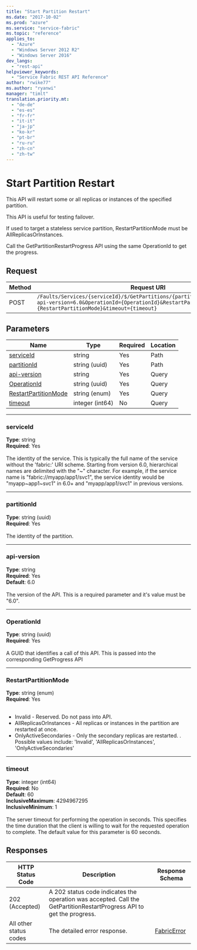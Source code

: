 ```yaml
---
title: "Start Partition Restart"
ms.date: "2017-10-02"
ms.prod: "azure"
ms.service: "service-fabric"
ms.topic: "reference"
applies_to: 
  - "Azure"
  - "Windows Server 2012 R2"
  - "Windows Server 2016"
dev_langs: 
  - "rest-api"
helpviewer_keywords: 
  - "Service Fabric REST API Reference"
author: "rwike77"
ms.author: "ryanwi"
manager: "timlt"
translation.priority.mt: 
  - "de-de"
  - "es-es"
  - "fr-fr"
  - "it-it"
  - "ja-jp"
  - "ko-kr"
  - "pt-br"
  - "ru-ru"
  - "zh-cn"
  - "zh-tw"
---
```

# Start Partition Restart
This API will restart some or all replicas or instances of the specified partition.

This API is useful for testing failover.

If used to target a stateless service partition, RestartPartitionMode must be AllReplicasOrInstances.

Call the GetPartitionRestartProgress API using the same OperationId to get the progress.


## Request
| Method | Request URI |
| ------ | ----------- |
| POST | `/Faults/Services/{serviceId}/$/GetPartitions/{partitionId}/$/StartRestart?api-version=6.0&OperationId={OperationId}&RestartPartitionMode={RestartPartitionMode}&timeout={timeout}` |


## Parameters
| Name | Type | Required | Location |
| --- | --- | --- | --- |
| [serviceId](#serviceid) | string | Yes | Path |
| [partitionId](#partitionid) | string (uuid) | Yes | Path |
| [api-version](#api-version) | string | Yes | Query |
| [OperationId](#operationid) | string (uuid) | Yes | Query |
| [RestartPartitionMode](#restartpartitionmode) | string (enum) | Yes | Query |
| [timeout](#timeout) | integer (int64) | No | Query |

____
### serviceId
__Type__: string <br/>
__Required__: Yes<br/>
<br/>
The identity of the service. This is typically the full name of the service without the 'fabric:' URI scheme. Starting from version 6.0, hierarchical names are delimited with the "~" character. For example, if the service name is "fabric://myapp/app1/svc1", the service identity would be "myapp~app1~svc1" in 6.0+ and "myapp/app1/svc1" in previous versions.

____
### partitionId
__Type__: string (uuid) <br/>
__Required__: Yes<br/>
<br/>
The identity of the partition.

____
### api-version
__Type__: string <br/>
__Required__: Yes<br/>
__Default__: 6.0 <br/>
<br/>
The version of the API. This is a required parameter and it's value must be "6.0".

____
### OperationId
__Type__: string (uuid) <br/>
__Required__: Yes<br/>
<br/>
A GUID that identifies a call of this API.  This is passed into the corresponding GetProgress API

____
### RestartPartitionMode
__Type__: string (enum) <br/>
__Required__: Yes<br/>
<br/>
- Invalid - Reserved.  Do not pass into API.
- AllReplicasOrInstances - All replicas or instances in the partition are restarted at once.
- OnlyActiveSecondaries - Only the secondary replicas are restarted.
. Possible values include: 'Invalid', 'AllReplicasOrInstances', 'OnlyActiveSecondaries'

____
### timeout
__Type__: integer (int64) <br/>
__Required__: No<br/>
__Default__: 60 <br/>
__InclusiveMaximum__: 4294967295 <br/>
__InclusiveMinimum__: 1 <br/>
<br/>
The server timeout for performing the operation in seconds. This specifies the time duration that the client is willing to wait for the requested operation to complete. The default value for this parameter is 60 seconds.

## Responses

| HTTP Status Code | Description | Response Schema |
| --- | --- | --- |
| 202 (Accepted) | A 202 status code indicates the operation was accepted.  Call the GetPartitionRestartProgress API to get the progress.<br/> |  |
| All other status codes | The detailed error response.<br/> | [FabricError](sfclient-model-fabricerror.md) |
